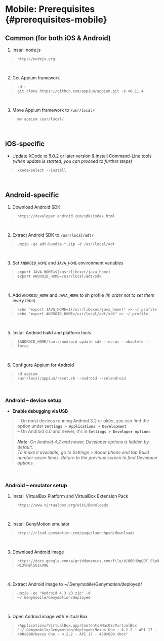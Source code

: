 Mobile: Prerequisites  {#prerequisites-mobile}
===============================


Common (for both iOS & Android)
---------------------------

1. Install node.js<br>
> `http://nodejs.org`
<br>

2. Get Appium framework<br>
> `cd ~`<br>
> `git clone https://github.com/appium/appium.git -b v0.11.4`
<br>

3. Move Appium framework to `/usr/local/`<br>
> `mv appium /usr/local/`
<br>


iOS-specific
------------

* Update XCode to 5.0.2 or later version & install Command-Line tools <i>(when update is started, you can proceed to further steps)</i><br>
> `xcode-select --install`
<br>


Android-specific
----------------

1. Download Android SDK<br>
> `https://developer.android.com/sdk/index.html`
<br>

2. Extract Android SDK to `/usr/local/adt/`<br>
> `unzip -qo adt-bundle-*.zip -d /usr/local/adt`
<br>

3. Set `ANDROID_HOME` and `JAVA_HOME` environment variables<br>
> `export JAVA_HOME=$(/usr/libexec/java_home)`<br>
> `export ANDROID_HOME=/usr/local/adt/sdk`
<br>

4. Add `ANDROID_HOME` and `JAVA_HOME` to sh profile <i>(in order not to set them every time)</i><br>
> `echo "export JAVA_HOME=$(/usr/libexec/java_home)" >> ~/.profile`<br>
> `echo "export ANDROID_HOME=/usr/local/adt/sdk" >> ~/.profile`
<br>

5. Install Android build and platform tools<br>
> `$ANDROID_HOME/tools/android update sdk --no-ui --obsolete --force`
<br>

6. Configure Appium for Android<br>
> `cd appium`<br>
> `/usr/local/appium/reset.sh --android --selendroid`
<br>


### Android – device setup

* <b>Enable debugging via USB</b><br>
> – On most devices running Android 3.2 or older, you can find the option under <b>`Settings > Applications > Development`</b><br>
> – On Android 4.0 and newer, it's in <b>`Settings > Developer options`</b><br><br>
> <i><b>Note</b>: On Android 4.2 and newer, Developer options is hidden by default.</i><br>
> <i>To make it available, go to Settings > About phone and tap Build number seven times. Return to the previous screen to find Developer options.</i>
<br>


### Android – emulator setup

1. Install VirtualBox Platform and VirtualBox Extension Pack<br>
> `https://www.virtualbox.org/wiki/Downloads`
<br>

2. Install GenyMotion emulator<br>
> `https://cloud.genymotion.com/page/launchpad/download/`
<br>

3. Download Android image<br>
> `https://docs.google.com/a/griddynamics.com/file/d/0B0H0qQBF_S5pOHI3VHBlS0ZxU0E`
<br>

4. Extract Android image to ~/.Genymobile/Genymotion/deployed/<br>
> `unzip -qo "Android 4.3 VD.zip" -d ~/.Genymobile/Genymotion/deployed`
<br>

5. Open Android image with Virtual Box<br>
> `/Applications/VirtualBox.app/Contents/MacOS/VirtualBox "~/.Genymobile/Genymotion/deployed/Nexus One - 4.2.2 - API 17 - 480x800/Nexus One - 4.2.2 - API 17 - 480x800.vbox"`
<br>